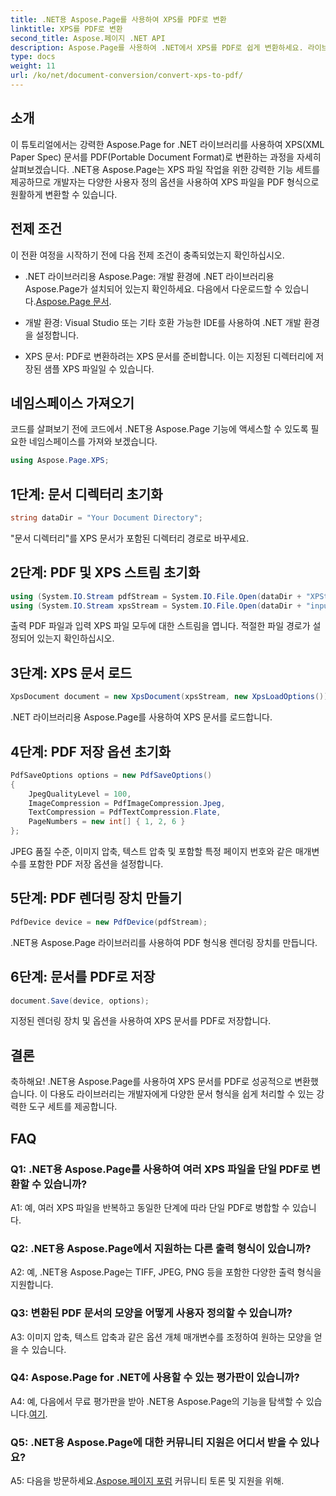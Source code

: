 ```yaml
---
title: .NET용 Aspose.Page를 사용하여 XPS를 PDF로 변환
linktitle: XPS를 PDF로 변환
second_title: Aspose.페이지 .NET API
description: Aspose.Page를 사용하여 .NET에서 XPS를 PDF로 쉽게 변환하세요. 라이브러리를 다운로드하고, 문서를 살펴보고, 무료 평가판을 받으세요.
type: docs
weight: 11
url: /ko/net/document-conversion/convert-xps-to-pdf/
---
```

## 소개

이 튜토리얼에서는 강력한 Aspose.Page for .NET 라이브러리를 사용하여 XPS(XML Paper Spec) 문서를 PDF(Portable Document Format)로 변환하는 과정을 자세히 살펴보겠습니다. .NET용 Aspose.Page는 XPS 파일 작업을 위한 강력한 기능 세트를 제공하므로 개발자는 다양한 사용자 정의 옵션을 사용하여 XPS 파일을 PDF 형식으로 원활하게 변환할 수 있습니다.

## 전제 조건

이 전환 여정을 시작하기 전에 다음 전제 조건이 충족되었는지 확인하십시오.

-  .NET 라이브러리용 Aspose.Page: 개발 환경에 .NET 라이브러리용 Aspose.Page가 설치되어 있는지 확인하세요. 다음에서 다운로드할 수 있습니다.[Aspose.Page 문서](https://reference.aspose.com/page/net/).

- 개발 환경: Visual Studio 또는 기타 호환 가능한 IDE를 사용하여 .NET 개발 환경을 설정합니다.

- XPS 문서: PDF로 변환하려는 XPS 문서를 준비합니다. 이는 지정된 디렉터리에 저장된 샘플 XPS 파일일 수 있습니다.

## 네임스페이스 가져오기

코드를 살펴보기 전에 코드에서 .NET용 Aspose.Page 기능에 액세스할 수 있도록 필요한 네임스페이스를 가져와 보겠습니다.

```csharp
using Aspose.Page.XPS;
```

## 1단계: 문서 디렉터리 초기화

```csharp
string dataDir = "Your Document Directory";
```

"문서 디렉터리"를 XPS 문서가 포함된 디렉터리 경로로 바꾸세요.

## 2단계: PDF 및 XPS 스트림 초기화

```csharp
using (System.IO.Stream pdfStream = System.IO.File.Open(dataDir + "XPStoPDF_out.pdf", System.IO.FileMode.OpenOrCreate, System.IO.FileAccess.Write))
using (System.IO.Stream xpsStream = System.IO.File.Open(dataDir + "input.xps", System.IO.FileMode.Open))
```

출력 PDF 파일과 입력 XPS 파일 모두에 대한 스트림을 엽니다. 적절한 파일 경로가 설정되어 있는지 확인하십시오.

## 3단계: XPS 문서 로드

```csharp
XpsDocument document = new XpsDocument(xpsStream, new XpsLoadOptions());
```

.NET 라이브러리용 Aspose.Page를 사용하여 XPS 문서를 로드합니다.

## 4단계: PDF 저장 옵션 초기화

```csharp
PdfSaveOptions options = new PdfSaveOptions()
{
    JpegQualityLevel = 100,
    ImageCompression = PdfImageCompression.Jpeg,
    TextCompression = PdfTextCompression.Flate,
    PageNumbers = new int[] { 1, 2, 6 }
};
```

JPEG 품질 수준, 이미지 압축, 텍스트 압축 및 포함할 특정 페이지 번호와 같은 매개변수를 포함한 PDF 저장 옵션을 설정합니다.

## 5단계: PDF 렌더링 장치 만들기

```csharp
PdfDevice device = new PdfDevice(pdfStream);
```

.NET용 Aspose.Page 라이브러리를 사용하여 PDF 형식용 렌더링 장치를 만듭니다.

## 6단계: 문서를 PDF로 저장

```csharp
document.Save(device, options);
```

지정된 렌더링 장치 및 옵션을 사용하여 XPS 문서를 PDF로 저장합니다.

## 결론

축하해요! .NET용 Aspose.Page를 사용하여 XPS 문서를 PDF로 성공적으로 변환했습니다. 이 다용도 라이브러리는 개발자에게 다양한 문서 형식을 쉽게 처리할 수 있는 강력한 도구 세트를 제공합니다.

## FAQ

### Q1: .NET용 Aspose.Page를 사용하여 여러 XPS 파일을 단일 PDF로 변환할 수 있습니까?

A1: 예, 여러 XPS 파일을 반복하고 동일한 단계에 따라 단일 PDF로 병합할 수 있습니다.

### Q2: .NET용 Aspose.Page에서 지원하는 다른 출력 형식이 있습니까?

A2: 예, .NET용 Aspose.Page는 TIFF, JPEG, PNG 등을 포함한 다양한 출력 형식을 지원합니다.

### Q3: 변환된 PDF 문서의 모양을 어떻게 사용자 정의할 수 있습니까?

A3: 이미지 압축, 텍스트 압축과 같은 옵션 개체 매개변수를 조정하여 원하는 모양을 얻을 수 있습니다.

### Q4: Aspose.Page for .NET에 사용할 수 있는 평가판이 있습니까?

 A4: 예, 다음에서 무료 평가판을 받아 .NET용 Aspose.Page의 기능을 탐색할 수 있습니다.[여기](https://releases.aspose.com/).

### Q5: .NET용 Aspose.Page에 대한 커뮤니티 지원은 어디서 받을 수 있나요?

 A5: 다음을 방문하세요.[Aspose.페이지 포럼](https://forum.aspose.com/c/page/39) 커뮤니티 토론 및 지원을 위해.